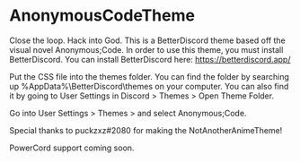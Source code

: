 # AnonymousCodeTheme
Close the loop. Hack into God.
This is a BetterDiscord theme based off the visual novel Anonymous;Code. In order to use this theme, you must install BetterDiscord. 
You can install BetterDiscord here: https://betterdiscord.app/ 

Put the CSS file into the themes folder. You can find the folder by searching up %AppData%\BetterDiscord\themes on your computer. 
You can also find it by going to User Settings in Discord > Themes > Open Theme Folder.

Go into User Settings > Themes > and select Anonymous;Code.

Special thanks to puckzxz#2080 for making the NotAnotherAnimeTheme!

PowerCord support coming soon.
